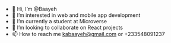 - 👋 Hi, I’m @Baayeh
- 👀 I’m interested in web and mobile app development
- 🌱 I’m currently a student at Microverse
- 💞️ I’m looking to collaborate on React projects
- 📫 How to reach me kabaayeh@gmail.com or +233548091237

<!---
Baayeh/Baayeh is a ✨ special ✨ repository because its `README.md` (this file) appears on your GitHub profile.
You can click the Preview link to take a look at your changes.
--->
